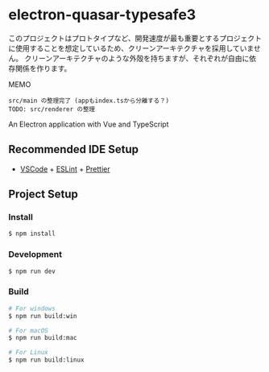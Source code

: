 # electron-quasar-typesafe3

このプロジェクトはプロトタイプなど、開発速度が最も重要とするプロジェクトに使用することを想定しているため、クリーンアーキテクチャを採用していません。
クリーンアーキテクチャのような外殻を持ちますが、それぞれが自由に依存関係を作ります。

MEMO

```
src/main の整理完了 (appもindex.tsから分離する？)
TODO: src/renderer の整理
```

An Electron application with Vue and TypeScript

## Recommended IDE Setup

- [VSCode](https://code.visualstudio.com/) + [ESLint](https://marketplace.visualstudio.com/items?itemName=dbaeumer.vscode-eslint) + [Prettier](https://marketplace.visualstudio.com/items?itemName=esbenp.prettier-vscode)

## Project Setup

### Install

```bash
$ npm install
```

### Development

```bash
$ npm run dev
```

### Build

```bash
# For windows
$ npm run build:win

# For macOS
$ npm run build:mac

# For Linux
$ npm run build:linux
```
